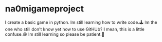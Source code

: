 # na0migameproject
I create a basic game in python. Im still learning how to write code.🕹
Im the one who still don't know yet how to use GitHUb? I mean, this is a little confuse.😆
Im still learning so please be patient.🥺
